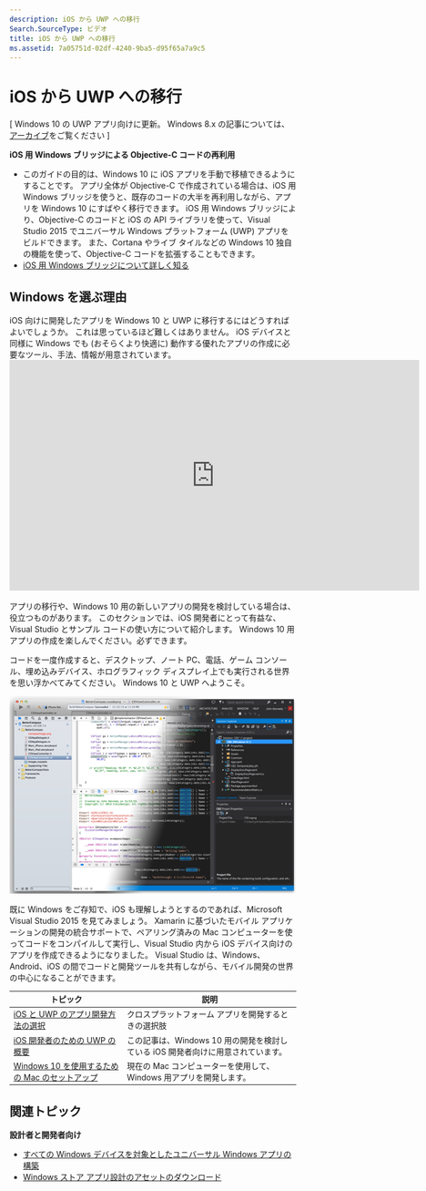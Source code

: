 ```yaml
---
description: iOS から UWP への移行
Search.SourceType: ビデオ
title: iOS から UWP への移行
ms.assetid: 7a05751d-02df-4240-9ba5-d95f65a7a9c5
---
```


# iOS から UWP への移行

\[ Windows 10 の UWP アプリ向けに更新。 Windows 8.x の記事については、[アーカイブ](http://go.microsoft.com/fwlink/p/?linkid=619132)をご覧ください \]

**iOS 用 Windows ブリッジによる Objective-C コードの再利用**

-   このガイドの目的は、Windows 10 に iOS アプリを手動で移植できるようにすることです。 アプリ全体が Objective-C で作成されている場合は、iOS 用 Windows ブリッジを使うと、既存のコードの大半を再利用しながら、アプリを Windows 10 にすばやく移行できます。 iOS 用 Windows ブリッジにより、Objective-C のコードと iOS の API ライブラリを使って、Visual Studio 2015 でユニバーサル Windows プラットフォーム (UWP) アプリをビルドできます。 また、Cortana やライブ タイルなどの Windows 10 独自の機能を使って、Objective-C コードを拡張することもできます。
-   [iOS 用 Windows ブリッジについて詳しく知る](https://dev.windows.com/bridges/ios)

## Windows を選ぶ理由

iOS 向けに開発したアプリを Windows 10 と UWP に移行するにはどうすればよいでしょうか。 これは思っているほど難しくはありません。 iOS デバイスと同様に Windows でも (おそらくより快適に) 動作する優れたアプリの作成に必要なツール、手法、情報が用意されています。<iframe src="https://hubs-video.ssl.catalog.video.msn.com/embed/019d3337-80cf-4817-b50a-58f9463a4d27/IA?csid=ux-en-us&MsnPlayerLeadsWith=html&PlaybackMode=Inline&MsnPlayerDisplayShareBar=false&MsnPlayerDisplayInfoButton=false&iframe=true&QualityOverride=HD" width="720" height="405" allowFullScreen="true" frameBorder="0" scrolling="no">Windows と Windows Phone への Android アプリまたは iOS アプリの移植</iframe>

アプリの移行や、Windows 10 用の新しいアプリの開発を検討している場合は、役立つものがあります。 このセクションでは、iOS 開発者にとって有益な、Visual Studio とサンプル コードの使い方について紹介します。 Windows 10 用アプリの作成を楽しんでください。必ずできます。

コードを一度作成すると、デスクトップ、ノート PC、電話、ゲーム コンソール、埋め込みデバイス、ホログラフィック ディスプレイ上でも実行される世界を思い浮かべてみてください。 Windows 10 と UWP へようこそ。

![知られざる一面を訪れる](images/ios-to-uwp/mixedup.png)

既に Windows をご存知で、iOS も理解しようとするのであれば、Microsoft Visual Studio 2015 を見てみましょう。 Xamarin に基づいたモバイル アプリケーションの開発の統合サポートで、ペアリング済みの Mac コンピューターを使ってコードをコンパイルして実行し、Visual Studio 内から iOS デバイス向けのアプリを作成できるようになりました。 Visual Studio は、Windows、Android、iOS の間でコードと開発ツールを共有しながら、モバイル開発の世界の中心になることができます。
 

| トピック | 説明 |
|-------|-------------|
| [iOS と UWP のアプリ開発方法の選択](selecting-an-approach-to-ios-and-uwp-app-development.md) | クロスプラットフォーム アプリを開発するときの選択肢 |
| [iOS 開発者のための UWP の概要](getting-started-with-uwp-for-ios-developers.md) | この記事は、Windows 10 用の開発を検討している iOS 開発者向けに用意されています。 |
| [Windows 10 を使用するための Mac のセットアップ](setting-up-your-mac-with-windows-10.md) | 現在の Mac コンピューターを使用して、Windows 用アプリを開発します。 |

## 関連トピック

**設計者と開発者向け**
* [すべての Windows デバイスを対象としたユニバーサル Windows アプリの構築](http://go.microsoft.com/fwlink/p/?LinkID=397871)
* [Windows ストア アプリ設計のアセットのダウンロード](https://msdn.microsoft.com/library/windows/apps/xaml/bg125377.aspx)
 



<!--HONumber=Mar16_HO1-->


